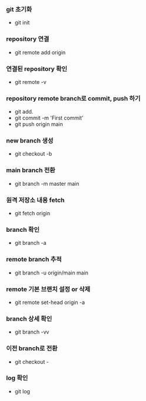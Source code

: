 ### git 초기화
- git init

### repository 연결
- git remote add origin <remote-path>

### 연결된 repository 확인
- git remote -v

### repository remote branch로 commit, push 하기
- git add.
- git commit -m 'First commit'
- git push origin main

### new branch 생성
- git checkout -b <branch-name>

### main branch 전환
- git branch -m master main

### 원격 저장소 내용 fetch
- git fetch origin

### branch 확인
- git branch -a

### remote branch 추적
- git branch -u origin/main main

### remote 기본 브랜치 설정 or 삭제
- git remote set-head origin -a

### branch 상세 확인
- git branch -vv

### 이전 branch로 전환
- git checkout -

### log 확인
- git log
